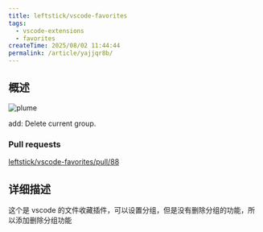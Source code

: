 ```yaml
---
title: leftstick/vscode-favorites
tags:
  - vscode-extensions
  - favorites
createTime: 2025/08/02 11:44:44
permalink: /article/yajjqr8b/
---
```


## 概述

![plume](/vscode-favorites.png)

add: Delete current group.

### Pull requests

[leftstick/vscode-favorites/pull/88](https://github.com/leftstick/vscode-favorites/pull/88)

## 详细描述

这个是 vscode 的文件收藏插件，可以设置分组，但是没有删除分组的功能，所以添加删除分组功能

<CustomComponent />
